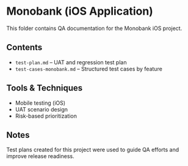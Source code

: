 # Monobank (iOS Application)

This folder contains QA documentation for the Monobank iOS project.

## Contents
- `test-plan.md` – UAT and regression test plan
- `test-cases-monobank.md` – Structured test cases by feature

## Tools & Techniques
- Mobile testing (iOS)
- UAT scenario design
- Risk-based prioritization

## Notes
Test plans created for this project were used to guide QA efforts and improve release readiness.

